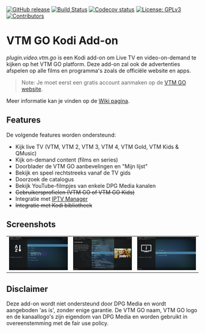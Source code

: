 [![GitHub release](https://img.shields.io/github/release/add-ons/plugin.video.vtm.go.svg)](https://github.com/add-ons/plugin.video.vtm.go/releases)
[![Build Status](https://img.shields.io/github/workflow/status/add-ons/plugin.video.vtm.go/CI/master)](https://github.com/add-ons/plugin.video.vtm.go/actions?query=branch%3Amaster)
[![Codecov status](https://img.shields.io/codecov/c/github/add-ons/plugin.video.vtm.go/master)](https://codecov.io/gh/add-ons/plugin.video.vtm.go/branch/master)
[![License: GPLv3](https://img.shields.io/badge/License-GPLv3-yellow.svg)](https://opensource.org/licenses/GPL-3.0)
[![Contributors](https://img.shields.io/github/contributors/add-ons/plugin.video.vtm.go.svg)](https://github.com/add-ons/plugin.video.vtm.go/graphs/contributors)

# VTM GO Kodi Add-on

*plugin.video.vtm.go* is een Kodi add-on om Live TV en video-on-demand te kijken op het VTM GO platform. Deze add-on zal ook de advertenties afspelen op alle films en programma's zoals de officiële website en apps.

> Note: Je moet eerst een gratis account aanmaken op de [VTM GO website](https://vtm.be/vtmgo).

Meer informatie kan je vinden op de [Wiki pagina](https://github.com/add-ons/plugin.video.vtm.go/wiki).

## Features
De volgende features worden ondersteund:

* Kijk live TV (VTM, VTM 2, VTM 3, VTM 4, VTM Gold, VTM Kids & QMusic)
* Kijk on-demand content (films en series)
* Doorblader de VTM GO aanbevelingen en "Mijn lijst"
* Bekijk en speel rechtstreeks vanaf de TV gids
* Doorzoek de catalogus
* Bekijk YouTube-filmpjes van enkele DPG Media kanalen
* ~~Gebruikersprofielen (VTM GO of VTM GO Kids)~~
* Integratie met [IPTV Manager](https://github.com/add-ons/service.iptv.manager)
* ~~Integratie met Kodi bibliotheek~~

## Screenshots

<table>
  <tr>
    <td><img src="resources/screenshot01.jpg" width=270></td>
    <td><img src="resources/screenshot02.jpg" width=270></td>
    <td><img src="resources/screenshot03.jpg" width=270></td>
  </tr>
 </table>

## Disclaimer

Deze add-on wordt niet ondersteund door DPG Media en wordt aangeboden 'as is', zonder enige garantie. De VTM GO naam, VTM GO logo en de kanaallogo's zijn eigendom van DPG Media en worden gebruikt in overeenstemming met de fair use policy.
